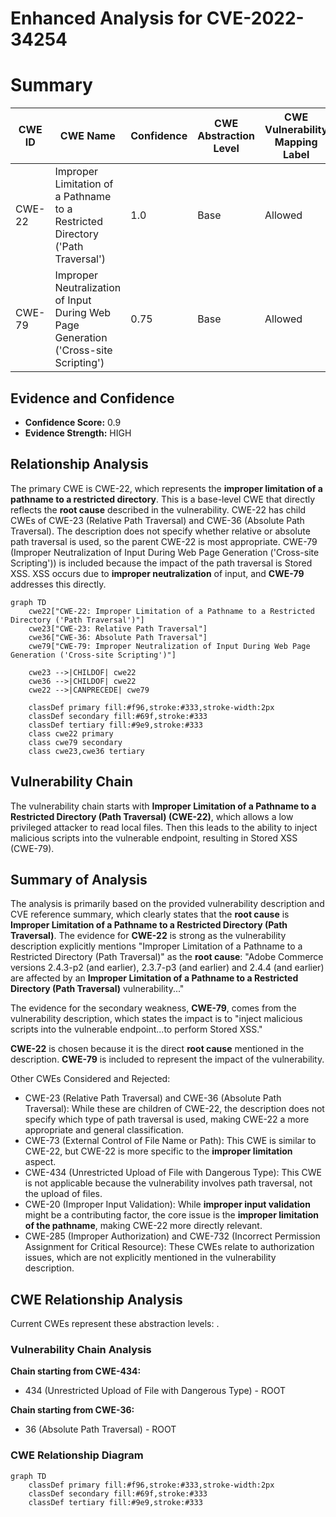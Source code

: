# Enhanced Analysis for CVE-2022-34254

# Summary
| CWE ID | CWE Name | Confidence | CWE Abstraction Level | CWE Vulnerability Mapping Label | CWE-Vulnerability Mapping Notes |
|---|---|---|---|---|---|
| CWE-22 | Improper Limitation of a Pathname to a Restricted Directory ('Path Traversal') | 1.0 | Base | Allowed | Primary CWE |
| CWE-79 | Improper Neutralization of Input During Web Page Generation ('Cross-site Scripting') | 0.75 | Base | Allowed | Secondary CWE |

## Evidence and Confidence

*   **Confidence Score:** 0.9
*   **Evidence Strength:** HIGH

## Relationship Analysis
The primary CWE is CWE-22, which represents the **improper limitation of a pathname to a restricted directory**. This is a base-level CWE that directly reflects the **root cause** described in the vulnerability.
CWE-22 has child CWEs of CWE-23 (Relative Path Traversal) and CWE-36 (Absolute Path Traversal). The description does not specify whether relative or absolute path traversal is used, so the parent CWE-22 is most appropriate.
CWE-79 (Improper Neutralization of Input During Web Page Generation ('Cross-site Scripting')) is included because the impact of the path traversal is Stored XSS. XSS occurs due to **improper neutralization** of input, and **CWE-79** addresses this directly.

```mermaid
graph TD
    cwe22["CWE-22: Improper Limitation of a Pathname to a Restricted Directory ('Path Traversal')"]
    cwe23["CWE-23: Relative Path Traversal"]
    cwe36["CWE-36: Absolute Path Traversal"]
    cwe79["CWE-79: Improper Neutralization of Input During Web Page Generation ('Cross-site Scripting')"]

    cwe23 -->|CHILDOF| cwe22
    cwe36 -->|CHILDOF| cwe22
    cwe22 -->|CANPRECEDE| cwe79
    
    classDef primary fill:#f96,stroke:#333,stroke-width:2px
    classDef secondary fill:#69f,stroke:#333
    classDef tertiary fill:#9e9,stroke:#333
    class cwe22 primary
    class cwe79 secondary
    class cwe23,cwe36 tertiary
```

## Vulnerability Chain
The vulnerability chain starts with **Improper Limitation of a Pathname to a Restricted Directory (Path Traversal) (CWE-22)**, which allows a low privileged attacker to read local files. Then this leads to the ability to inject malicious scripts into the vulnerable endpoint, resulting in Stored XSS (CWE-79).

## Summary of Analysis
The analysis is primarily based on the provided vulnerability description and CVE reference summary, which clearly states that the **root cause** is **Improper Limitation of a Pathname to a Restricted Directory (Path Traversal)**.
The evidence for **CWE-22** is strong as the vulnerability description explicitly mentions "Improper Limitation of a Pathname to a Restricted Directory (Path Traversal)" as the **root cause**:
"Adobe Commerce versions 2.4.3-p2 (and earlier), 2.3.7-p3 (and earlier) and 2.4.4 (and earlier) are affected by an **Improper Limitation of a Pathname to a Restricted Directory (Path Traversal)** vulnerability..."

The evidence for the secondary weakness, **CWE-79**, comes from the vulnerability description, which states the impact is to "inject malicious scripts into the vulnerable endpoint...to perform Stored XSS."

**CWE-22** is chosen because it is the direct **root cause** mentioned in the description.
**CWE-79** is included to represent the impact of the vulnerability.

Other CWEs Considered and Rejected:

*   CWE-23 (Relative Path Traversal) and CWE-36 (Absolute Path Traversal): While these are children of CWE-22, the description does not specify which type of path traversal is used, making CWE-22 a more appropriate and general classification.
*   CWE-73 (External Control of File Name or Path): This CWE is similar to CWE-22, but CWE-22 is more specific to the **improper limitation** aspect.
*   CWE-434 (Unrestricted Upload of File with Dangerous Type): This CWE is not applicable because the vulnerability involves path traversal, not the upload of files.
*   CWE-20 (Improper Input Validation): While **improper input validation** might be a contributing factor, the core issue is the **improper limitation of the pathname**, making CWE-22 more directly relevant.
*   CWE-285 (Improper Authorization) and CWE-732 (Incorrect Permission Assignment for Critical Resource): These CWEs relate to authorization issues, which are not explicitly mentioned in the vulnerability description.


## CWE Relationship Analysis

Current CWEs represent these abstraction levels: .


### Vulnerability Chain Analysis

**Chain starting from CWE-434:**
- 434 (Unrestricted Upload of File with Dangerous Type) - ROOT


**Chain starting from CWE-36:**
- 36 (Absolute Path Traversal) - ROOT



### CWE Relationship Diagram

```mermaid
graph TD
    classDef primary fill:#f96,stroke:#333,stroke-width:2px
    classDef secondary fill:#69f,stroke:#333
    classDef tertiary fill:#9e9,stroke:#333
```